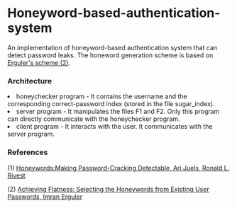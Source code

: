 # Honeyword-based-authentication-system

An implementation of honeyword-based authentication system that can detect password leaks. The honeword generation scheme is based on [Erguler's scheme (2)](#erguler).

### Architecture
<li> honeychecker program - It contains the username and the corresponding correct-password index (stored in the file sugar_index).
<li> server program - It manipulates the files F1 and F2. Only this program can directly communicate with the honeychecker program.
<li> client program - It interacts with the user. It communicates with the server program.

  
### References

(1) [Honeywords:Making Password-Cracking Detectable, Ari Juels, Ronald L. Rivest](https://people.csail.mit.edu/rivest/pubs/JR13.pdf)

(2) <a name="erguler"> [Achieving Flatness: Selecting the Honeywords from Existing User Passwords, Imran Erguler](https://ieeexplore.ieee.org/document/7047759) </a>
  
